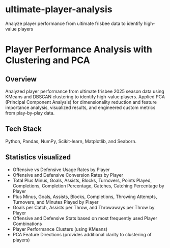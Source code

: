 # ultimate-player-analysis
Analyze player performance from ultimate frisbee data to identify high-value players

# Player Performance Analysis with Clustering and PCA

## Overview
Analyzed player performance from ultimate frisbee 2025 season data using KMeans and DBSCAN clustering to identify high-value players. Applied PCA (Principal Component Analysis) for dimensionality reduction and feature importance analysis, visualized results, and engineered custom metrics from play-by-play data.

## Tech Stack
Python, Pandas, NumPy, Scikit-learn, Matplotlib, and Seaborn.

## Statistics visualized
- Offensive vs Defensive Usage Rates by Player
- Offensive and Defensive Conversion Rates by Player
- Total Plus Minus, Goals, Assists, Blocks, Turnovers, Points Played, Completions, Completion Percentage, Catches, Catching Percentage by Player
- Plus Minus, Goals, Assists, Blocks, Completions, Throwing Attempts, Turnovers, and Minutes Played by Player
- Goals per Catch, Assists per Throw, and Throwaways per Throw by Player
- Offensive and Defensive Stats based on most frequently used Player Combinations
- Player Performance Clusters (using KMeans)
- PCA Feature Directions (provides additional clarity to clustering of players)
